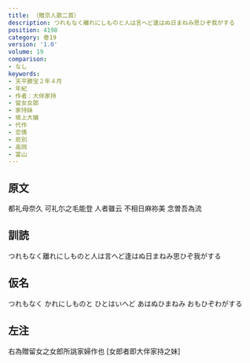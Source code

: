 ```yaml
---
title: （贈京人歌二首）
description: つれもなく離れにしものと人は言へど逢はぬ日まねみ思ひぞ我がする
position: 4198
category: 巻19
version: '1.0'
volume: 19
comparison:
- なし
keywords:
- 天平勝宝２年４月
- 年紀
- 作者：大伴家持
- 留女女郎
- 家持妹
- 坂上大嬢
- 代作
- 恋情
- 悲別
- 高岡
- 富山
---
```


## 原文

都礼母奈久 可礼尓之毛能登 人者雖云 不相日麻祢美 念曽吾為流

## 訓読

つれもなく離れにしものと人は言へど逢はぬ日まねみ思ひぞ我がする

## 仮名

つれもなく かれにしものと ひとはいへど あはぬひまねみ おもひぞわがする

## 左注

右為贈留女之女郎所誂家婦作也 [女郎者即大伴家持之妹]
